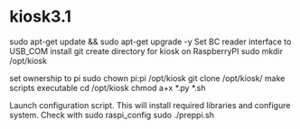 # kiosk3.1
sudo apt-get update && sudo apt-get upgrade -y
Set BC reader interface to USB_COM
install git
create directory for kiosk on RaspberryPI
sudo mkdir /opt/kiosk

set ownership to pi
sudo chown pi:pi /opt/kiosk
git clone <this repositary> /opt/kiosk/
make scripts executable
cd /opt/kiosk
chmod a+x *.py *.sh

Launch configuration script. This will install required libraries and configure system. Check with sudo raspi_config
sudo ./preppi.sh
